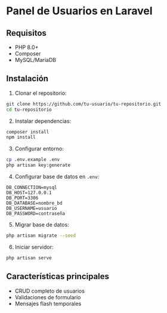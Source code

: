 # Panel de Usuarios en Laravel

## Requisitos
- PHP 8.0+
- Composer
- MySQL/MariaDB

## Instalación

1. Clonar el repositorio:
```bash
git clone https://github.com/tu-usuario/tu-repositorio.git
cd tu-repositorio
```

2. Instalar dependencias:
```bash
composer install
npm install
```

3. Configurar entorno:
```bash
cp .env.example .env
php artisan key:generate
```

4. Configurar base de datos en `.env`:
```env
DB_CONNECTION=mysql
DB_HOST=127.0.0.1
DB_PORT=3306
DB_DATABASE=nombre_bd
DB_USERNAME=usuario
DB_PASSWORD=contraseña
```

5. Migrar base de datos:
```bash
php artisan migrate --seed
```

6. Iniciar servidor:
```bash
php artisan serve
```

## Características principales
- CRUD completo de usuarios
- Validaciones de formulario
- Mensajes flash temporales